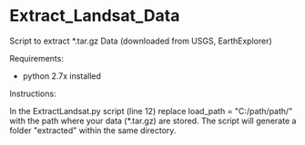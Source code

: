 # Extract_Landsat_Data
Script to extract *.tar.gz Data (downloaded from USGS, EarthExplorer)

Requirements:
- python 2.7x installed

Instructions:

In the ExtractLandsat.py script (line 12) replace  load_path = "C:/path/path/" with the path where your data (*.tar.gz) are stored.
The script will generate a folder "extracted" within the same directory.

